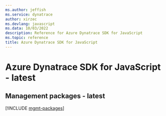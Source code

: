 ```yaml
---
ms.author: jeffish
ms.service: dynatrace
author: xirzec
ms.devlang: javascript
ms.data: 10/03/2022
description: Reference for Azure Dynatrace SDK for JavaScript
ms.topic: reference
title: Azure Dynatrace SDK for JavaScript
---
```

# Azure Dynatrace SDK for JavaScript - latest

## Management packages - latest
[!INCLUDE [mgmt-packages](dynatrace-mgmt-index.md)]
